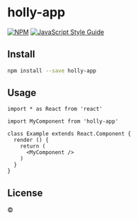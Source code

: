 # holly-app

> 

[![NPM](https://img.shields.io/npm/v/holly-app.svg)](https://www.npmjs.com/package/holly-app) [![JavaScript Style Guide](https://img.shields.io/badge/code_style-standard-brightgreen.svg)](https://standardjs.com)

## Install

```bash
npm install --save holly-app
```

## Usage

```tsx
import * as React from 'react'

import MyComponent from 'holly-app'

class Example extends React.Component {
  render () {
    return (
      <MyComponent />
    )
  }
}
```

## License

 © [](https://github.com/)
